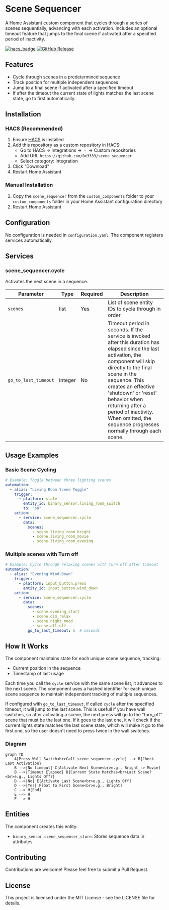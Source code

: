 # Scene Sequencer

A Home Assistant custom component that cycles through a series of scenes sequentially, advancing with each activation. Includes an optional timeout feature that jumps to the final scene if activated after a specified period of inactivity.

[![hacs_badge](https://img.shields.io/badge/HACS-Custom-orange.svg)](https://github.com/custom-components/hacs)
[![GitHub Release](https://img.shields.io/github/release/0x3333/scene_sequencer.svg)](https://github.com/0x3333/scene_sequencer/releases)

## Features

- Cycle through scenes in a predetermined sequence
- Track position for multiple independent sequences
- Jump to a final scene if activated after a specified timeout
- If after the timeout the current state of lights matches the last scene state, go to first automatically.

## Installation

### HACS (Recommended)

1. Ensure [HACS](https://hacs.xyz/) is installed
2. Add this repository as a custom repository in HACS:
   - Go to HACS → Integrations → ⋮ → Custom repositories
   - Add URL `https://github.com/0x3333/scene_sequencer`
   - Select category: Integration
3. Click "Download"
4. Restart Home Assistant

### Manual Installation

1. Copy the `scene_sequencer` from the `custom_components` folder to your `custom_components` folder in your 
Home Assistant configuration directory
2. Restart Home Assistant

## Configuration

No configuration is needed in `configuration.yaml`. The component registers services automatically.

## Services

### scene_sequencer.cycle

Activates the next scene in a sequence.

| Parameter | Type | Required | Description |
| --------- | ---- | -------- | ----------- |
| `scenes` | list | Yes | List of scene entity IDs to cycle through in order |
| `go_to_last_timeout` | integer | No | Timeout period in seconds. If the service is invoked after this duration has elapsed since the last activation, the component will skip directly to the final scene in the sequence. This creates an effective 'shutdown' or 'reset' behavior when returning after a period of inactivity. When omitted, the sequence progresses normally through each scene. |

## Usage Examples

### Basic Scene Cycling

```yaml
# Example: Toggle between three lighting scenes
automation:
  - alias: "Living Room Scene Toggle"
    trigger:
      - platform: state
        entity_id: binary_sensor.living_room_switch
        to: "on"
    action:
      - service: scene_sequencer.cycle
        data:
          scenes:
            - scene.living_room_bright
            - scene.living_room_movie
            - scene.living_room_evening
```

### Multiple scenes with Turn off

```yaml
# Example: Cycle through relaxing scenes with turn off after timeout
automation:
  - alias: "Evening Wind-Down"
    trigger:
      - platform: input_button.press
        entity_id: input_button.wind_down
    action:
      - service: scene_sequencer.cycle
        data:
          scenes:
            - scene.evening_start
            - scene.dim_relax
            - scene.night_mood
            - scene.all_off
          go_to_last_timeout: 5  # seconds
```

## How It Works

The component maintains state for each unique scene sequence, tracking:
- Current position in the sequence
- Timestamp of last usage

Each time you call the `cycle` service with the same scene list, it advances to the next scene. The component uses a hashed identifier for each unique scene sequence to maintain independent tracking of multiple sequences.

If configured with `go_to_last_timeout`, if called `cycle` after the specified timeout, it will jump to the last scene. This is usefull if you have wall switches, so after activating a scene, the next press will go to the "turn_off" scene that must be the last one. If it goes to the last one, it will check if the current lights state matches the last scene state, which will make it go to the first one, so the user doesn't need to press twice in the wall switches.

### Diagram

```mermaid
graph TD
    A[Press Wall Switch<br>Call scene_sequencer.cycle] --> B{Check Last Activation}
    B -->|No timeout| C[Activate Next Scene<br>e.g., Bright -> Movie]
    B -->|Timeout Elapsed| D{Current State Matches<br>Last Scene?<br>e.g., Lights Off?}
    D -->|No| E[Activate Last Scene<br>e.g., Lights Off]
    D -->|Yes| F[Got to First Scene<br>e.g., Bright]
    C --> H[End]
    E --> H
    F --> H
```

## Entities

The component creates this entity:

- `binary_sensor.scene_sequencer_store`: Stores sequence data in attributes

## Contributing

Contributions are welcome! Please feel free to submit a Pull Request.

## License

This project is licensed under the MIT License - see the LICENSE file for details.
